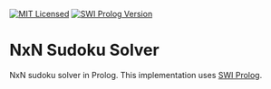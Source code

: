 [![MIT Licensed](https://img.shields.io/badge/license-MIT-blue.svg)](https://raw.githubusercontent.com/hyperium/hyper/master/LICENSE)
[![SWI Prolog Version](https://img.shields.io/badge/SWI%20Prolog-7.2.3-blue.svg)]()

# NxN Sudoku Solver
NxN sudoku solver in Prolog.  This implementation uses [SWI Prolog](http://www.swi-prolog.org/).
